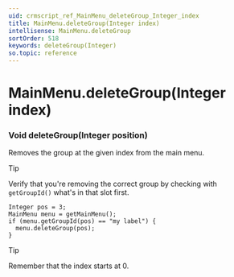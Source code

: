 ```yaml
---
uid: crmscript_ref_MainMenu_deleteGroup_Integer_index
title: MainMenu.deleteGroup(Integer index)
intellisense: MainMenu.deleteGroup
sortOrder: 518
keywords: deleteGroup(Integer)
so.topic: reference
---
```


# MainMenu.deleteGroup(Integer index)

### Void deleteGroup(Integer position)

Removes the group at the given index from the main menu.

> [!TIP]
> Verify that you're removing the correct group by checking with `getGroupId()` what's in that slot first.

```crmscript
Integer pos = 3;
MainMenu menu = getMainMenu();
if (menu.getGroupId(pos) == "my label") {
  menu.deleteGroup(pos);
}
```

> [!TIP]
> Remember that the index starts at 0.
